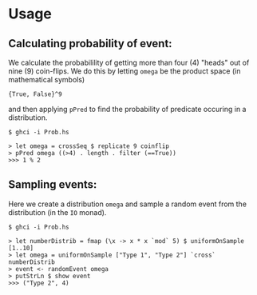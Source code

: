 # Usage

## Calculating probability of event:

We calculate the probabilility of getting more than four (4) "heads" out of nine (9) coin-flips. We do this by letting `omega` be the product space (in mathematical symbols)

    {True, False}^9

and then applying `pPred` to find the probability of predicate occuring in a distribution.

    $ ghci -i Prob.hs

    > let omega = crossSeq $ replicate 9 coinflip
    > pPred omega ((>4) . length . filter (==True))
    >>> 1 % 2

## Sampling events:

Here we create a distribution `omega` and sample a random event from the distribution (in the `IO` monad).

    $ ghci -i Prob.hs

    > let numberDistrib = fmap (\x -> x * x `mod` 5) $ uniformOnSample [1..10]
    > let omega = uniformOnSample ["Type 1", "Type 2"] `cross` numberDistrib
    > event <- randomEvent omega
    > putStrLn $ show event
    >>> ("Type 2", 4)
